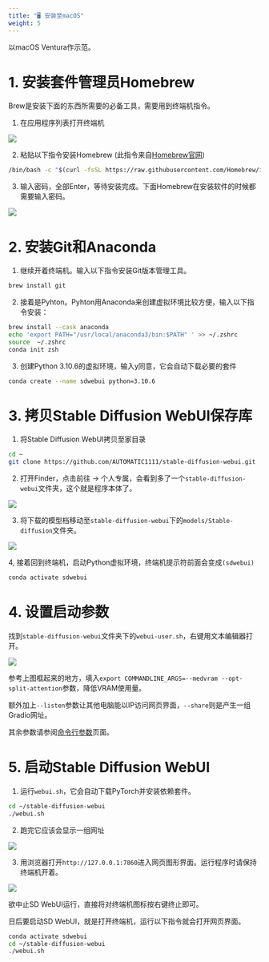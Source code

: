 ```yaml
---
title: "🖥️ 安装至macOS"
weight: 5
---
```


以macOS Ventura作示范。


# 1. 安装套件管理员Homebrew

Brew是安装下面的东西所需要的必备工具，需要用到终端机指令。

1. 在应用程序列表打开终端机

![](../../../images/macos-installation-1.webp)

2. 粘贴以下指令安装Homebrew (此指令来自[Homebrew官网](https://brew.sh/index_zh-tw))
```bash
/bin/bash -c "$(curl -fsSL https://raw.githubusercontent.com/Homebrew/install/HEAD/install.sh)"
```

3. 输入密码，全部Enter，等待安装完成。下面Homebrew在安装软件的时候都需要输入密码。

![](../../../images/macos-installation-2.webp)


# 2. 安装Git和Anaconda

1. 继续开着终端机。输入以下指令安装Git版本管理工具。
```bash
brew install git
```


2. 接着是Pyhton。Pyhton用Anaconda来创建虚拟环境比较方便，输入以下指令安装：
```bash
brew install --cask anaconda
echo 'export PATH="/usr/local/anaconda3/bin:$PATH" ' >> ~/.zshrc
source  ~/.zshrc
conda init zsh
```

3.  创建Python 3.10.6的虚拟环境，输入y同意，它会自动下载必要的套件

```bash
conda create --name sdwebui python=3.10.6
```


# 3. 拷贝Stable Diffusion WebUI保存库

1. 将Stable Diffusion WebUI拷贝至家目录
```bash
cd ~
git clone https://github.com/AUTOMATIC1111/stable-diffusion-webui.git
```

2. 打开Finder，点击前往 → 个人专属，会看到多了一个`stable-diffusion-webui`文件夹，这个就是程序本体了。

![](../../../images/macos-installation-3.webp)

3. 将下载的模型档移动至`stable-diffusion-webui`下的`models/Stable-diffusion`文件夹。

![](../../../images/macos-installation-4.webp)

4, 接着回到终端机，启动Python虚拟环境，终端机提示符前面会变成`(sdwebui)`
```bash
conda activate sdwebui
```


# 4. 设置启动参数

找到`stable-diffusion-webui`文件夹下的`webui-user.sh`，右键用文本编辑器打开。

![](../../../images/macos-installation-5.webp)

参考上图框起来的地方，填入`export COMMANDLINE_ARGS=--medvram --opt-split-attention`参数，降低VRAM使用量。

额外加上`--listen`参数让其他电脑能以IP访问网页界面，`--share`则是产生一组Gradio网址。

其余参数请参阅[命令行参数](../installation/command-line-arguments-and-settings/)页面。


# 5. 启动Stable Diffusion WebUI

1. 运行`webui.sh`，它会自动下载PyTorch并安装依赖套件。
```bash
cd ~/stable-diffusion-webui
./webui.sh
```

2. 跑完它应该会显示一组网址

![](../../../images/macos-installation-6.webp)


3. 用浏览器打开`http://127.0.0.1:7860`进入网页图形界面。运行程序时请保持终端机开着。

![](../../../images/macos-installation-7.webp)

欲中止SD WebUI运行，直接将对终端机图标按右键终止即可。

日后要启动SD WebUI，就是打开终端机，运行以下指令就会打开网页界面。
```bash
conda activate sdwebui
cd ~/stable-diffusion-webui
./webui.sh
```
